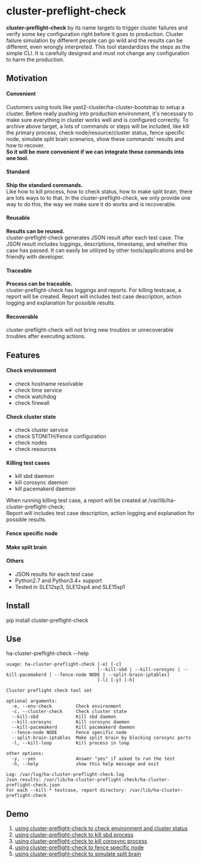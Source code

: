 # cluster-preflight-check
**cluster-preflight-check** by its name targets to trigger cluster failures and verify some key configuration right before it goes to production. Cluster failure simulation by different people can go wild and the results can be different, even wrongly interpreted. This tool standardizes the steps as the simple CLI. It is carefully designed and must not change any configuration to harm the production.

## Motivation
#### Convenient
Customers using tools like yast2-cluster/ha-cluster-bootstrap to setup a cluster.
Before really pushing into production environment, it's necessary to make sure everything in cluster works well and is configured correctly.
To archive above target, a lots of commands or steps will be included, like kill the primary process, check node/resource/cluster status, fence specific node,
simulate split brain scenarios, show these commands' results and how to recover.</br>
**So it will be more convenient if we can integrate these commands into one tool.**

#### Standard
**Ship the standard commands.**</br>
Like how to kill process, how to check status, how to make split brain, there are lots ways to to that. 
In the cluster-preflight-check, we only provide one way to do this, the way we make sure it do works and is recoverable. 

#### Reusable 
**Results can be reused.**</br>
cluster-preflight-check generates JSON result after each test case.
The JSON result includes loggings, descriptions, timestamp, and whether this case has passed.
It can easily be utilized by other tools/applications and be friendly with developer.

#### Traceable
**Process can be traceable.**</br>
cluster-preflight-check has loggings and reports.
For killing testcase, a report will be created.
Report will includes test case description, action logging and explanation for possible results.

#### Recoverable
cluster-preflight-check will not bring new troubles or unrecoverable troubles after executing actions.

## Features
#### Check environment
* check hostname resolvable
* check time service
* check watchdog
* check firewall
#### Check cluster state
* check cluster service
* check STONITH/Fence configuration
* check nodes
* check resources
#### Killing test cases
* kill sbd daemon
* kill corosync daemon
* kill pacemakerd daemon

When running killing test case, a report will be created at /var/lib/ha-cluster-preflight-check;<br>
Report will includes test case description, action logging and explanation for possible results.
#### Fence specific node
#### Make split brain
#### Others
* JSON results for each test case
* Python2.7 and Python3.4+ support
* Tested in SLE12sp3, SLE12sp4 and SLE15sp1

## Install
pip install cluster-preflight-check

## Use
ha-cluster-preflight-check --help
```
usage: ha-cluster-preflight-check [-e] [-c]
                                  [--kill-sbd | --kill-corosync | --kill-pacemakerd | --fence-node NODE | --split-brain-iptables]
                                  [-l] [-y] [-h]

Cluster preflight check tool set

optional arguments:
  -e, --env-check         Check environment
  -c, --cluster-check     Check cluster state
  --kill-sbd              Kill sbd daemon
  --kill-corosync         Kill corosync daemon
  --kill-pacemakerd       Kill pacemakerd daemon
  --fence-node NODE       Fence specific node
  --split-brain-iptables  Make split brain by blocking corosync ports
  -l, --kill-loop         Kill process in loop

other options:
  -y, --yes               Answer "yes" if asked to run the test
  -h, --help              show this help message and exit

Log: /var/log/ha-cluster-preflight-check.log
Json results: /var/lib/ha-cluster-preflight-check/ha-cluster-preflight-check.json
For each --kill-* testcase, report directory: /var/lib/ha-cluster-preflight-check
```



## Demo
1. [using cluster-preflight-check to check environment and cluster status](https://asciinema.org/a/273850)
2. [using cluster-preflight-check to kill sbd process](https://asciinema.org/a/273851)
3. [using cluster-preflight-check to kill corosync process](https://asciinema.org/a/273852)
4. [using cluster-preflight-check to fence specific node](https://asciinema.org/a/273853)
5. [using cluster-preflight-check to simulate split brain](https://asciinema.org/a/273854)
